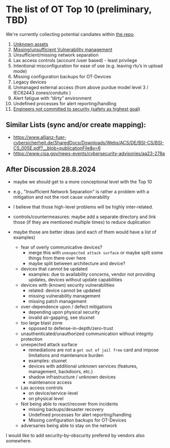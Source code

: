 # The list of OT Top 10 (preliminary, TBD)

We're currently collecting potential candiates within [the repo](/docs/potential-top-10).

1. [Unknown assets](https://ot.owasp.org/potential-top-10/unknown-assets/)
2. [Missing/unsufficient Vulnerability management](https://ot.owasp.org/potential-top-10/missing-vulnerability-management/)
3. Unsufficient/missing network separation
4. Lax access controls  (account /user based)  - least privilege
5. Intentional misconfiguration for ease of use (e.g. leaving rtu’s in upload mode)
6. Missing configuration backups for OT-Devices
7. Legacy devices
8. Unmanaged external access (from above purdue model level 3 / IEC62443 zones/conduits )
9. Alert fatigue with “dirty” environment
10. Undefined processes for alert reporting/handling
11. [Engineers not committed to security (safety as highest goal)](https://ot.owasp.org/potential-top-10/security-culture/)

## Similar Lists (sync and/or create mapping):

- https://www.allianz-fuer-cybersicherheit.de/SharedDocs/Downloads/Webs/ACS/DE/BSI-CS/BSI-CS_005E.pdf?__blob=publicationFile&v=6
- https://www.cisa.gov/news-events/cybersecurity-advisories/aa23-278a

## After Discussion 28.8.2024

- maybe we should get to a more conceptional level with the Top 10
- e.g., "Insufficient Network Separation" is rather a problem with a mitigation and not the root cause vulnerability
- I believe that those high-level problems will be highly inter-related.
- controls/countermeasures: maybe add a separate directory and link those (if they are mentioned multiple times) to reduce duplication

- maybe those are better ideas (and each of them would have a list of examples)
  - fear of overly communicative devices?
    - merge this with `unexpected attack surface` or maybe split some things from there over here
    - maybe split between architecture and device?
  - devices that cannot be updated
    - examples: due to availability concerns, vendor not providing updates, devices without update capabilities
  - devices with (known) security vulnerabilities
    - related: device cannot be updated
    - missing vulnerability management
    - missing patch management
  - over-dependence upon / defect mitigations
    - depending upon physical security
    - invalid air-gapping, see stuxnet
  - too large blast zone
    - opposed to defense-in-depth/zero-trust
  - unauthenticated/unauthorized communication without integrity protection
  - unexpected attack surface
    - remediations are not a `get out of jail free` card and impose limitations and maintenance burden
    - examples: stuxnet
    - devices with additional unknown services (features, management, backdoors, etc.)
    - shadow infrastructure / unknown devices
    - maintenance access
  - Lax access controls
    - on device/service-level
    - on physical level
  - Not being able to react/recover from incidents
    - missing backups/desaster recovery
    - Undefined processes for alert reporting/handling
    - Missing configuration backups for OT-Devices
  - adversaries being able to stay on the network

I would like to add security-by-obscurity prefered by vendors also somewhere.
